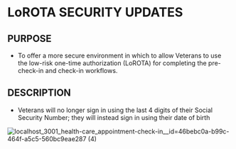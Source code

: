 # LoROTA SECURITY UPDATES

## PURPOSE

- To offer a more secure environment in which to allow Veterans to use the low-risk one-time authorization (LoROTA) for completing the pre-check-in and check-in workflows.

## DESCRIPTION

- Veterans will no longer sign in using the last 4 digits of their Social Security Number; they will instead sign in using their date of birth

![localhost_3001_health-care_appointment-check-in__id=46bebc0a-b99c-464f-a5c5-560bc9eae287 (4)](https://user-images.githubusercontent.com/86678742/180778644-19c16a5e-a873-4691-9192-2b356d5bd5f6.png)
